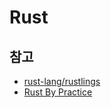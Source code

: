 # Rust

## 참고

- [rust-lang/rustlings](https://github.com/rust-lang/rustlings)
- [Rust By Practice](https://practice.rs/why-exercise.html)